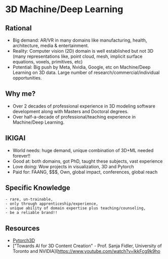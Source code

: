 # 3D Machine/Deep Learning

## Rational
- Big demand: AR/VR in many domains like manufacturing, health, architecture, media & entertainment.
- Reality: Computer vision (2D) domain is well established but not 3D (many representations like, point cloud, mesh, implicit surface equations, voxels, primitives, etc)
- Potential: Big push by Meta, Nvidia, Google, etc on Machine/Deep Learning on 3D data. Large number of research/commercial/individual opportunities. 

## Why me?
- Over 2 decades of professional experience in 3D modeling software development along with Masters and Doctoral degrees.
- Over half-a-decade of professional/teaching experience in Machine/Deep Learning.


## IKIGAI 
- World needs: huge demand, unique combination of 3D+ML needed forever!!
- Good at: both domains, got PhD, taught these subjects, vast experience
- Love doing: Wow projects in visualization, 3D and Pytorch
- Paid for: FAANG, $$$, Own, global impact, conferences, global reach

## Specific Knowledge 
	- rare, un-trainable, 
	- only through apprenticeship/experience, 
	- unique ability of domain expertise plus teaching/counseling, 
	- be a reliable brand!! 


## Resources
- [Pytorch3D](https://github.com/facebookresearch/pytorch3d)
- ["Towards AI for 3D Content Creation" - Prof. Sanja Fidler, University of Toronto and NVIDIA](https://www.youtube.com/watch?v=lkkFcg9k9ho